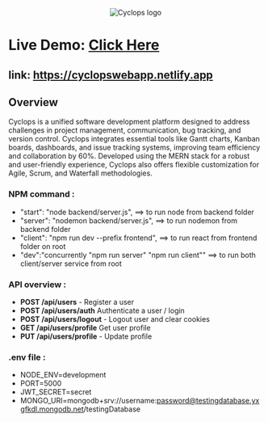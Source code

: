 <p align="center">
    <img src="https://i.imgur.com/L67hMEe.png" alt="Cyclops logo">
</p>


# Live Demo: [Click Here](https://cyclopswebapp.netlify.app)
## link: https://cyclopswebapp.netlify.app

## Overview
Cyclops is a unified software development platform designed to address challenges in project management, communication, bug tracking, and version control. Cyclops integrates essential tools like Gantt charts, Kanban boards, dashboards, and issue tracking systems, improving team efficiency and collaboration by 60%. Developed using the MERN stack for a robust and user-friendly experience, Cyclops also offers flexible customization for Agile, Scrum, and Waterfall methodologies.

### NPM command :

- "start": "node backend/server.js", ==> to run node from backend folder
- "server": "nodemon backend/server.js", ==> to run nodemon from backend folder
- "client": "npm run dev --prefix frontend", ==> to run react from frontend folder on root
- "dev":"concurrently \"npm run server\" \"npm run client\"" ==> to run both client/server service from root

### API overview :

- **POST /api/users** - Register a user
- **POST /api/users/auth** Authenticate a user / login
- **POST /api/users/logout** - Logout user and clear cookies
- **GET /api/users/profile** Get user profile
- **PUT /api/users/profile** - Update profile

### .env file :

- NODE_ENV=development
- PORT=5000
- JWT_SECRET=secret
- MONGO_URI=mongodb+srv://username:password@testingdatabase.yxgfkdl.mongodb.net/testingDatabase
